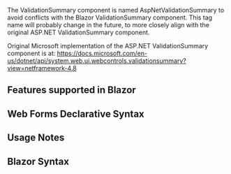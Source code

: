 The ValidationSummary component is named AspNetValidationSummary to avoid conflicts with the Blazor ValidationSummary component.  This tag name will probably change in the future, to more closely align with the original ASP<span></span>.NET ValidationSummary component.

Original Microsoft implementation of the ASP<span></span>.NET ValidationSummary component is at:  https://docs.microsoft.com/en-us/dotnet/api/system.web.ui.webcontrols.validationsummary?view=netframework-4.8

## Features supported in Blazor

## Web Forms Declarative Syntax

## Usage Notes

## Blazor Syntax
